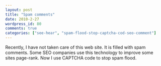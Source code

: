 ```yaml
---
layout: post
title: "Spam comments"
date: 2010-2-27
wordpress_id: 80
comments: true
categories: ["see-hear", "spam-flood-stop-captcha-cod-seo-comment"]
---
```

<meta name="views" content="1153" />
<meta name="_edit_last" content="1" />
Recently, I have not taken care of this web site. It is filled with spam comments. Some SEO companies use this technology to improve some sites page-rank. Now I use CAPTCHA code to stop spam flood.
